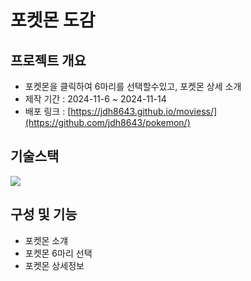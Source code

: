 # 포켓몬 도감

## 프로젝트 개요
- 포켓몬을 클릭하여 6마리를 선택할수있고, 포켓몬 상세 소개
- 제작 기간 : 2024-11-6 ~ 2024-11-14
- 배포 링크 : [https://jdh8643.github.io/moviess/](https://github.com/jdh8643/pokemon/)

## 기술스택
<img src='https://images.velog.io/images/cyheum/post/a21ac839-e534-4eb3-8fa5-342a45818a53/react-logo.png'>

## 구성 및 기능
- 포켓몬 소걔
- 포켓몬 6마리 선택
- 포켓몬 상세정보


